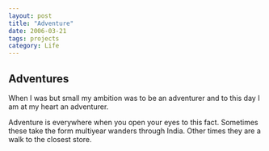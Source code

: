 ```yaml
---
layout: post
title: "Adventure" 
date: 2006-03-21 
tags: projects 
category: Life 
---
```


## Adventures

When I was but small my ambition was to be an adventurer and to this day I am at my heart an adventurer.

Adventure is everywhere when you open your eyes to this fact. Sometimes these take the form multiyear wanders through India. Other times they are a walk to the closest store.
